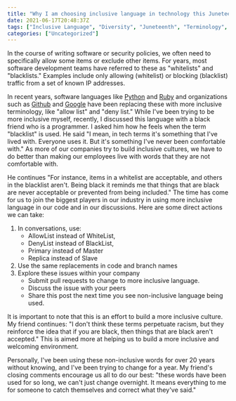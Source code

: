 ```yaml
---
title: "Why I am choosing inclusive language in technology this Juneteenth, and how you can too!"
date: 2021-06-17T20:48:37Z
tags: ["Inclusive Language", "Diversity", "Juneteenth", "Terminology", "Equity"]
categories: ["Uncategorized"]
---
```


<!-- wp:paragraph -->
<p>In the course of writing software or security policies, we often need to specifically allow some items or exclude other items. For years, most software development teams have referred to these as "whitelists" and "blacklists." Examples include only allowing (whitelist) or blocking (blacklist) traffic from a set of known IP addresses.</p>
<!-- /wp:paragraph -->

<!-- wp:paragraph -->
<p>In recent years, software languages like <a rel="noreferrer noopener" href="https://bugs.python.org/issue41521" target="_blank">Python</a> and <a rel="noreferrer noopener" href="https://github.com/rails/rails/pull/33681" target="_blank">Ruby</a> and organizations such as <a rel="noreferrer noopener" href="https://www.independent.co.uk/life-style/gadgets-and-tech/news/github-master-slave-slavery-whitelist-language-inclusive-a9568576.html" target="_blank">Github</a> and <a rel="noreferrer noopener" href="https://developers.google.com/style/inclusive-documentation" target="_blank">Google</a> have been replacing these with more inclusive terminology, like "allow list" and "deny list." While I've been trying to be more inclusive myself, recently, I discussed this language with a black friend who is a programmer. I asked him how he feels when the term "blacklist" is used. He said "I mean, in tech terms it's something that I've lived with. Everyone uses it. But it's something I've never been comfortable with." As more of our companies try to build inclusive cultures, we have to do better than making our employees live with words that they are not comfortable with.</p>
<!-- /wp:paragraph -->

<!-- wp:paragraph -->
<p>He continues "For instance, items in a whitelist are acceptable, and others in the blacklist aren't. Being black it reminds me that things that are black are never acceptable or prevented from being included." The time has come for us to join the biggest players in our industry in using more inclusive language in our code and in our discussions. Here are some direct actions we can take:</p>
<!-- /wp:paragraph -->

<!-- wp:list {"ordered":true} -->
<ol>
<li>In conversations, use:
<ul>
<li>AllowList instead of WhiteList,</li>
<li>DenyList instead of BlackList,</li>
<li>Primary instead of Master</li>
<li>Replica instead of Slave</li>
</ul>
</li>
<li>Use the same replacements in code and branch names</li>
<li>Explore these issues within your company
<ul>
<li>Submit pull requests to change to more inclusive language.</li>
<li>Discuss the issue with your peers</li>
<li>Share this post the next time you see non-inclusive language being used.</li>
</ul>
</li>
</ol>
<!-- /wp:list -->

<!-- wp:paragraph -->
<p>It is important to note that this is an effort to build a more inclusive culture. My friend continues: "I don't think these terms perpetuate racism, but they reinforce the idea that if you are black, then things that are black aren't accepted." This is aimed more at helping us to build a more inclusive and welcoming environment.</p>
<!-- /wp:paragraph -->

<!-- wp:paragraph -->
<p>Personally, I've been using these non-inclusive words for over 20 years without knowing, and I've been trying to change for a year. My friend's closing comments encourage us all to do our best: "these words have been used for so long, we can't just change overnight. It means everything to me for someone to catch themselves and correct what they've said."</p>
<!-- /wp:paragraph -->
